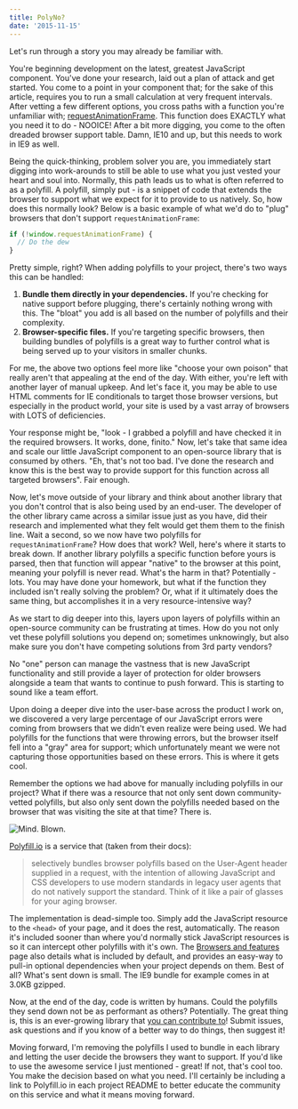 ```yaml
---
title: PolyNo?
date: '2015-11-15'
---
```


Let's run through a story you may already be familiar with.

You're beginning development on the latest, greatest JavaScript component. You've done your research, laid out a plan of attack and get started. You come to a point in your component that; for the sake of this article, requires you to run a small calculation at very frequent intervals. After vetting a few different options, you cross paths with a function you're unfamiliar with; [requestAnimationFrame](https://developer.mozilla.org/en-US/docs/Web/API/window/requestAnimationFrame). This function does EXACTLY what you need it to do - NOOICE! After a bit more digging, you come to the often dreaded browser support table. Damn, IE10 and up, but this needs to work in IE9 as well.

Being the quick-thinking, problem solver you are, you immediately start digging into work-arounds to still be able to use what you just vested your heart and soul into. Normally, this path leads us to what is often referred to as a polyfill. A polyfill, simply put - is a snippet of code that extends the browser to support what we expect for it to provide to us natively. So, how does this normally look? Below is a basic example of what we'd do to "plug" browsers that don't support `requestAnimationFrame`:

```js
if (!window.requestAnimationFrame) {
  // Do the dew
}
```

Pretty simple, right? When adding polyfills to your project, there's two ways this can be handled:

1. **Bundle them directly in your dependencies.** If you're checking for native support before plugging, there's certainly nothing wrong with this. The "bloat" you add is all based on the number of polyfills and their complexity.
2. **Browser-specific files.** If you're targeting specific browsers, then building bundles of polyfills is a great way to further control what is being served up to your visitors in smaller chunks.

For me, the above two options feel more like "choose your own poison" that really aren't that appealing at the end of the day. With either, you're left with another layer of manual upkeep. And let's face it, you may be able to use HTML comments for IE conditionals to target those browser versions, but especially in the product world, your site is used by a vast array of browsers with LOTS of deficiencies.

Your response might be, "look - I grabbed a polyfill and have checked it in the required browsers. It works, done, finito." Now, let's take that same idea and scale our little JavaScript component to an open-source library that is consumed by others. "Eh, that's not too bad. I've done the research and know this is the best way to provide support for this function across all targeted browsers". Fair enough.

Now, let's move outside of your library and think about another library that you don't control that is also being used by an end-user. The developer of the other library came across a similar issue just as you have, did their research and implemented what they felt would get them them to the finish line. Wait a second, so we now have two polyfills for `requestAnimationFrame`? How does that work? Well, here's where it starts to break down. If another library polyfills a specific function before yours is parsed, then that function will appear "native" to the browser at this point, meaning your polyfill is never read. What's the harm in that? Potentially - lots. You may have done your homework, but what if the function they included isn't really solving the problem? Or, what if it ultimately does the same thing, but accomplishes it in a very resource-intensive way?

As we start to dig deeper into this, layers upon layers of polyfills within an open-source community can be frustrating at times. How do you not only vet these polyfill solutions you depend on; sometimes unknowingly, but also make sure you don't have competing solutions from 3rd party vendors?

No "one" person can manage the vastness that is new JavaScript functionality and still provide a layer of protection for older browsers alongside a team that wants to continue to push forward. This is starting to sound like a team effort.

Upon doing a deeper dive into the user-base across the product I work on, we discovered a very large percentage of our JavaScript errors were coming from browsers that we didn't even realize were being used. We had polyfills for the functions that were throwing errors, but the browser itself fell into a "gray" area for support; which unfortunately meant we were not capturing those opportunities based on these errors. This is where it gets cool.

Remember the options we had above for manually including polyfills in our project? What if there was a resource that not only sent down community-vetted polyfills, but also only sent down the polyfills needed based on the browser that was visiting the site at that time? There is.

<div class="u-textCenter"><img title="Mind. Blown." src="https://media.giphy.com/media/EldfH1VJdbrwY/giphy.gif" /></div>

[Polyfill.io](http://polyfill.io) is a service that (taken from their docs):

> selectively bundles browser polyfills based on the User-Agent header supplied in a request, with the intention of allowing JavaScript and CSS developers to use modern standards in legacy user agents that do not natively support the standard. Think of it like a pair of glasses for your aging browser.

The implementation is dead-simple too. Simply add the JavaScript resource to the `<head>` of your page, and it does the rest, automatically. The reason it's included sooner than where you'd normally stick JavaScript resources is so it can intercept other polyfills with it's own. The [Browsers and features](https://cdn.polyfill.io/v2/docs/features/) page also details what is included by default, and provides an easy-way to pull-in optional dependencies when your project depends on them. Best of all? What's sent down is small. The IE9 bundle for example comes in at 3.0KB gzipped.

Now, at the end of the day, code is written by humans. Could the polyfills they send down not be as performant as others? Potentially. The great thing is, this is an ever-growing library that [you can contribute to](https://github.com/Financial-Times/polyfill-service)! Submit issues, ask questions and if you know of a better way to do things, then suggest it!

Moving forward, I'm removing the polyfills I used to bundle in each library and letting the user decide the browsers they want to support. If you'd like to use the awesome service I just mentioned - great! If not, that's cool too. You make the decision based on what you need. I'll certainly be including a link to Polyfill.io in each project README to better educate the community on this service and what it means moving forward.
